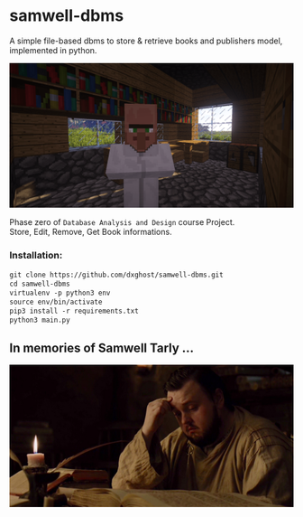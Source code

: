 # samwell-dbms
A simple file-based dbms to store &amp; retrieve books and publishers model, implemented in python.

![minecraft librarian](resources/images/librarian.png)

Phase zero of `Database Analysis and Design` course Project.  
Store, Edit, Remove, Get Book informations.

### Installation:
```
git clone https://github.com/dxghost/samwell-dbms.git
cd samwell-dbms
virtualenv -p python3 env
source env/bin/activate
pip3 install -r requirements.txt
python3 main.py
```
## In memories of Samwell Tarly ...
![samwell](resources/images/sam.jpg)
